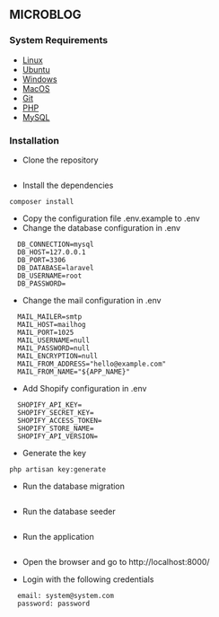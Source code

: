 ## MICROBLOG
### System Requirements
* [Linux](https://www.linux.org/download/ubuntu/)
* [Ubuntu](https://www.ubuntu.com/download/desktop)
* [Windows](https://www.microsoft.com/en-us/download/details.aspx?id=48212)
* [MacOS](https://www.apple.com/osx/)
* [Git](https://git-scm.com/downloads)
* [PHP](https://www.php.net/downloads.php)
* [MySQL](https://www.mysql.com/products/workbench/)

### Installation
* Clone the repository
``` git clone https://github.com/nurdin73/microblog.git 
```
* Install the dependencies
```
composer install
```
* Copy the configuration file .env.example to .env
* Change the database configuration in .env
```
  DB_CONNECTION=mysql
  DB_HOST=127.0.0.1
  DB_PORT=3306
  DB_DATABASE=laravel
  DB_USERNAME=root
  DB_PASSWORD=  
```
* Change the mail configuration in .env
```
  MAIL_MAILER=smtp
  MAIL_HOST=mailhog
  MAIL_PORT=1025
  MAIL_USERNAME=null
  MAIL_PASSWORD=null
  MAIL_ENCRYPTION=null
  MAIL_FROM_ADDRESS="hello@example.com"
  MAIL_FROM_NAME="${APP_NAME}"
```
* Add Shopify configuration in .env
```
  SHOPIFY_API_KEY=
  SHOPIFY_SECRET_KEY=
  SHOPIFY_ACCESS_TOKEN=
  SHOPIFY_STORE_NAME=
  SHOPIFY_API_VERSION=
```

* Generate the key
```
php artisan key:generate
```
* Run the database migration
``` php artisan migrate
```
* Run the database seeder
``` php artisan db:seed
```
* Run the application
``` php artisan serve
```
* Open the browser and go to http://localhost:8000/

* Login with the following credentials
```
  email: system@system.com
  password: password
```